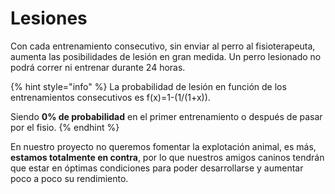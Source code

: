 # Lesiones

Con cada entrenamiento consecutivo, sin enviar al perro al fisioterapeuta, aumenta las posibilidades de lesión en gran medida. Un perro lesionado no podrá correr ni entrenar durante 24 horas.

{% hint style="info" %}
La probabilidad de lesión en función de los entrenamientos consecutivos es f(x)=1-(1/(1+x)).

Siendo **0% de probabilidad** en el primer entrenamiento o después de pasar por el fisio.
{% endhint %}

En nuestro proyecto no queremos fomentar la explotación animal, es más, **estamos totalmente en contra**, por lo que nuestros amigos caninos tendrán que estar en óptimas condiciones para poder desarrollarse y aumentar poco a poco su rendimiento.
